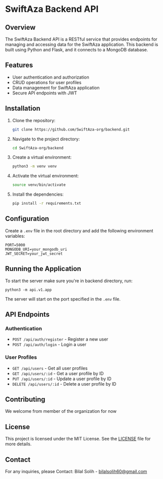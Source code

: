 # SwiftAza Backend API

## Overview

The SwiftAza Backend API is a RESTful service that provides endpoints for managing and accessing data for the SwiftAza application. This backend is built using Python and Flask, and it connects to a MongoDB database.

## Features

- User authentication and authorization
- CRUD operations for user profiles
- Data management for SwiftAza application
- Secure API endpoints with JWT

## Installation

1. Clone the repository:
   ```bash
   git clone https://github.com/SwiftAza-org/backend.git
   ```
2. Navigate to the project directory:
   ```bash
   cd SwiftAza-org/backend
   ```
3. Create a virtual environment:
   ```bash
   python3 -m venv venv
   ```
4. Activate the virtual environment:
   ```bash
   source venv/bin/activate
   ```
5. Install the dependencies:
   ```bash
   pip install -r requirements.txt
   ```

## Configuration

Create a `.env` file in the root directory and add the following environment variables:

```
PORT=5000
MONGODB_URI=your_mongodb_uri
JWT_SECRET=your_jwt_secret
```

## Running the Application

To start the server make sure you're in backend directory, run:

```
python3 -m api.v1.app
```

The server will start on the port specified in the `.env` file.

## API Endpoints

### Authentication

- `POST /api/auth/register` - Register a new user
- `POST /api/auth/login` - Login a user

### User Profiles

- `GET /api/users` - Get all user profiles
- `GET /api/users/:id` - Get a user profile by ID
- `PUT /api/users/:id` - Update a user profile by ID
- `DELETE /api/users/:id` - Delete a user profile by ID

## Contributing

We welcome from member of the organization for now

## License

This project is licensed under the MIT License. See the [LICENSE](LICENSE) file for more details.

## Contact

For any inquiries, please Contact:
Bilal Solih - bilalsolih60@gmail.com
